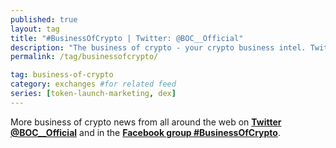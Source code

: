 ```yaml
---
published: true
layout: tag
title: "#BusinessOfCrypto | Twitter: @BOC__Official"
description: "The business of crypto - your crypto business intel. Twitter: @BOC__Official"
permalink: /tag/businessofcrypto/

tag: business-of-crypto
category: exchanges #for related feed
series: [token-launch-marketing, dex]
---
```


More business of crypto news from all around the web on **[Twitter @BOC__Official](https://twitter.com/BOC__Official)** and in the **[Facebook group #BusinessOfCrypto](https://www.facebook.com/groups/158480538165813/)**.
